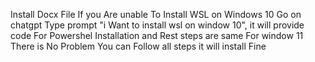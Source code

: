 Install Docx File
If you Are unable To Install WSL on Windows 10 Go on chatgpt Type prompt "i Want to install wsl on window 10", it will provide code For Powershel Installation and Rest steps are same 
For window 11 There is No Problem You can Follow all steps it will install Fine 
